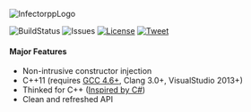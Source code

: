 ![InfectorppLogo](https://github.com/Darelbi/Infectorpp2/blob/master/doc/Infectorpp2-short.png?raw=true)

![BuildStatus](https://travis-ci.org/Darelbi/Infectorpp2.svg?branch=master)
![Issues](https://img.shields.io/github/issues/badges/shields.svg)
[![License](https://img.shields.io/badge/license-MIT-blue.svg)](https://github.com/Darelbi/Infectorpp2/blob/master/LICENSE.md) 
[![Tweet](https://img.shields.io/twitter/url/https/github.com/Darelbi/Infectorpp2.svg?style=social)](http://ctt.ec/a8OEe) 

#### Major Features 
  * Non-intrusive constructor injection
  * C++11 (requires [GCC 4.6+](http://gameprog.it/articles/90/c-11-getting-started-on-windows#.U95T7aNBm7g), Clang 3.0+, VisualStudio 2013+)
  * Thinked for C++ ([Inspired by C#](https://github.com/Darelbi/Infectorpp2/wiki/Inspiration))
  * Clean and refreshed API

   
  
